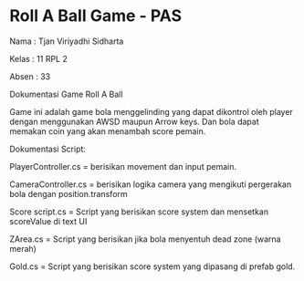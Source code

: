 # Roll A Ball Game - PAS

Nama : Tjan Viriyadhi Sidharta

Kelas : 11 RPL 2

Absen : 33


Dokumentasi Game Roll A Ball

Game ini adalah game bola menggelinding yang dapat dikontrol oleh player dengan menggunakan AWSD maupun Arrow keys. Dan bola dapat memakan coin yang akan menambah score pemain. 

Dokumentasi Script:

PlayerController.cs = berisikan movement dan input pemain.

CameraController.cs = berisikan logika camera yang mengikuti pergerakan bola dengan position.transform

Score script.cs = Script yang berisikan score system dan mensetkan scoreValue di text UI

ZArea.cs = Script yang berisikan jika bola menyentuh dead zone (warna merah)

Gold.cs = Script yang berisikan score system yang dipasang di prefab gold.

